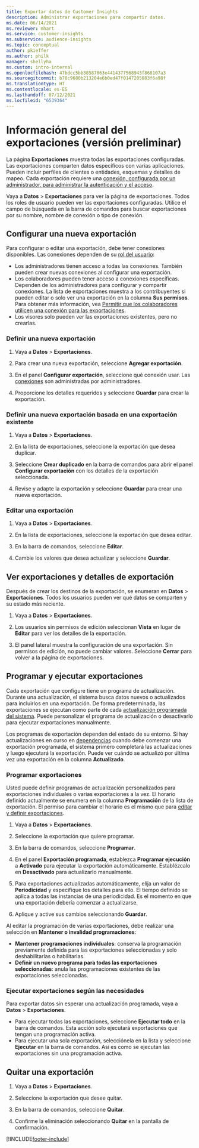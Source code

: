 ```yaml
---
title: Exportar datos de Customer Insights
description: Administrar exportaciones para compartir datos.
ms.date: 06/14/2021
ms.reviewer: mhart
ms.service: customer-insights
ms.subservice: audience-insights
ms.topic: conceptual
author: pkieffer
ms.author: philk
manager: shellyha
ms.custom: intro-internal
ms.openlocfilehash: 47bdcc5bb38587063e4414377568943f868107a3
ms.sourcegitcommit: b78c9680b213204e6b0ed47f0147205083f6a98f
ms.translationtype: HT
ms.contentlocale: es-ES
ms.lasthandoff: 07/12/2021
ms.locfileid: "6539364"
---
```

# <a name="exports-preview-overview"></a>Información general del exportaciones (versión preliminar)

La página **Exportaciones** muestra todas las exportaciones configuradas. Las exportaciones comparten datos específicos con varias aplicaciones. Pueden incluir perfiles de clientes o entidades, esquemas y detalles de mapeo. Cada exportación requiere una [conexión, configurada por un administrador, para administrar la autenticación y el acceso](connections.md).

Vaya a **Datos** > **Exportaciones** para ver la página de exportaciones. Todos los roles de usuario pueden ver las exportaciones configuradas. Utilice el campo de búsqueda en la barra de comandos para buscar exportaciones por su nombre, nombre de conexión o tipo de conexión.

## <a name="set-up-a-new-export"></a>Configurar una nueva exportación

Para configurar o editar una exportación, debe tener conexiones disponibles. Las conexiones dependen de su [rol del usuario](permissions.md):
- Los administradores tienen acceso a todas las conexiones. También pueden crear nuevas conexiones al configurar una exportación.
- Los colaboradores pueden tener acceso a conexiones específicas. Dependen de los administradores para configurar y compartir conexiones. La lista de exportaciones muestra a los contribuyentes si pueden editar o solo ver una exportación en la columna **Sus permisos**. Para obtener más información, vea [Permitir que los colaboradores utilicen una conexión para las exportaciones](connections.md#allow-contributors-to-use-a-connection-for-exports).
- Los visores solo pueden ver las exportaciones existentes, pero no crearlas.

### <a name="define-a-new-export"></a>Definir una nueva exportación

1. Vaya a **Datos** > **Exportaciones**.

1. Para crear una nueva exportación, seleccione **Agregar exportación**.

1. En el panel **Configurar exportación**, seleccione qué conexión usar. Las [conexiones](connections.md) son administradas por administradores. 

1. Proporcione los detalles requeridos y seleccione **Guardar** para crear la exportación.

### <a name="define-a-new-export-based-on-an-existing-export"></a>Definir una nueva exportación basada en una exportación existente

1. Vaya a **Datos** > **Exportaciones**.

1. En la lista de exportaciones, seleccione la exportación que desea duplicar.

1. Seleccione **Crear duplicado** en la barra de comandos para abrir el panel **Configurar exportación** con los detalles de la exportación seleccionada.

1. Revise y adapte la exportación y seleccione **Guardar** para crear una nueva exportación.

### <a name="edit-an-export"></a>Editar una exportación

1. Vaya a **Datos** > **Exportaciones**.

1. En la lista de exportaciones, seleccione la exportación que desea editar.

1. En la barra de comandos, seleccione **Editar**.

1. Cambie los valores que desea actualizar y seleccione **Guardar**.

## <a name="view-exports-and-export-details"></a>Ver exportaciones y detalles de exportación

Después de crear los destinos de la exportación, se enumeran en **Datos** > **Exportaciones**. Todos los usuarios pueden ver qué datos se comparten y su estado más reciente.

1. Vaya a **Datos** > **Exportaciones**.

1. Los usuarios sin permisos de edición seleccionan **Vista** en lugar de **Editar** para ver los detalles de la exportación.

1. El panel lateral muestra la configuración de una exportación. Sin permisos de edición, no puede cambiar valores. Seleccione **Cerrar** para volver a la página de exportaciones.

## <a name="schedule-and-run-exports"></a>Programar y ejecutar exportaciones

Cada exportación que configure tiene un programa de actualización. Durante una actualización, el sistema busca datos nuevos o actualizados para incluirlos en una exportación. De forma predeterminada, las exportaciones se ejecutan como parte de cada [actualización programada del sistema](system.md#schedule-tab). Puede personalizar el programa de actualización o desactivarlo para ejecutar exportaciones manualmente.

Los programas de exportación dependen del estado de su entorno. Si hay actualizaciones en curso en [dependencias](system.md#refresh-policies) cuando debe comenzar una exportación programada, el sistema primero completará las actualizaciones y luego ejecutará la exportación. Puede ver cuándo se actualizó por última vez una exportación en la columna **Actualizado**.

### <a name="schedule-exports"></a>Programar exportaciones

Usted puede definir programas de actualización personalizados para exportaciones individuales o varias exportaciones a la vez. El horario definido actualmente se enumera en la columna **Programación** de la lista de exportación. El permiso para cambiar el horario es el mismo que para [editar y definir exportaciones](export-destinations.md#set-up-a-new-export). 

1. Vaya a **Datos** > **Exportaciones**.

1. Seleccione la exportación que quiere programar.

1. En la barra de comandos, seleccione **Programar**.

1. En el panel **Exportación programada**, establezca **Programar ejecución** a **Activado** para ejecutar la exportación automáticamente. Establézcalo en **Desactivado** para actualizarlo manualmente.

1. Para exportaciones actualizadas automáticamente, elija un valor de **Periodicidad** y especifique los detalles para ello. El tiempo definido se aplica a todas las instancias de una periodicidad. Es el momento en que una exportación debería comenzar a actualizarse.

1. Aplique y active sus cambios seleccionando **Guardar**.

Al editar la programación de varias exportaciones, debe realizar una selección en **Mantener o invalidad programaciones**:
- **Mantener programaciones individuales**: conserva la programación previamente definida para las exportaciones seleccionadas y solo deshabilitarlas o habilitarlas.
- **Definir un nuevo programa para todas las exportaciones seleccionadas**: anula las programaciones existentes de las exportaciones seleccionadas.

### <a name="run-exports-on-demand"></a>Ejecutar exportaciones según las necesidades

Para exportar datos sin esperar una actualización programada, vaya a **Datos** > **Exportaciones**.

- Para ejecutar todas las exportaciones, seleccione **Ejecutar todo** en la barra de comandos. Esta acción solo ejecutará exportaciones que tengan una programación activa.
- Para ejecutar una sola exportación, selecciónela en la lista y seleccione **Ejecutar** en la barra de comandos. Así es como se ejecutan las exportaciones sin una programación activa. 

## <a name="remove-an-export"></a>Quitar una exportación

1. Vaya a **Datos** > **Exportaciones**.

1. Seleccione la exportación que desee quitar.

1. En la barra de comandos, seleccione **Quitar**.

1. Confirme la eliminación seleccionando **Quitar** en la pantalla de confirmación.


[!INCLUDE[footer-include](../includes/footer-banner.md)]
